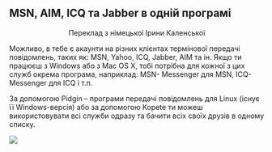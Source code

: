 ﻿<?php require("../../entete.php"); ?> <?php require("../../base.php"); ?> <?php require("../../fonctions.php"); ?>

<div id="corps">

<h2>MSN, AIM, ICQ та Jabber в одній програмі</h2>

<p align="center">Переклад з німецької Ірини Каленської

Можливо, в тебе є акаунти на різних клієнтах термінової передачі повідомлень, таких як: MSN, Yahoo, ICQ, Jabber, AIM та ін. Якщо ти працюєш з Windows або з Mac OS X, тобі потрібна для кожної з цих служб окрема програма, наприклад: MSN- Messenger для MSN, ICQ-Messenger для ICQ і т.п.

За допомогою Pidgin – програми передачі повідомлень для Linux (існує її Windows-версія) або за допомогою Kopete ти можеш використовувати всі служби одразу та бачити всіх своїх друзів в одному списку.

<img src="Images/gaim_im_services.png" />

</div>  
